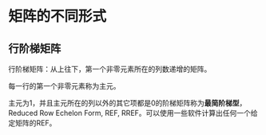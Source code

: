 # 矩阵的不同形式

## 行阶梯矩阵

行阶梯矩阵：从上往下，第一个非零元素所在的列数递增的矩阵。

每一行的第一个非零元素称为主元。

主元为1，并且主元所在的列以外的其它项都是0的阶梯矩阵称为**最简阶梯型**，Reduced Row Echelon Form, REF, RREF。可以使用一些软件计算出任何一个给定矩阵的REF。